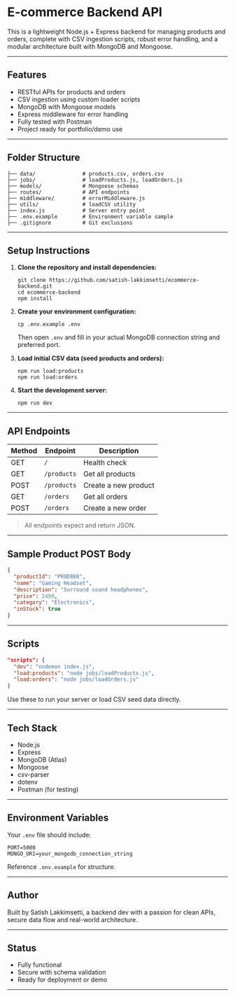 # E-commerce Backend API

This is a lightweight Node.js + Express backend for managing products and orders, complete with CSV ingestion scripts, robust error handling, and a modular architecture built with MongoDB and Mongoose.

---

## Features

- RESTful APIs for products and orders  
- CSV ingestion using custom loader scripts  
- MongoDB with Mongoose models  
- Express middleware for error handling  
- Fully tested with Postman  
- Project ready for portfolio/demo use  

---

## Folder Structure

```
├── data/               # products.csv, orders.csv  
├── jobs/               # loadProducts.js, loadOrders.js  
├── models/             # Mongoose schemas  
├── routes/             # API endpoints  
├── middleware/         # errorMiddleware.js  
├── utils/              # loadCSV utility  
├── index.js            # Server entry point  
├── .env.example        # Environment variable sample  
├── .gitignore          # Git exclusions  
```

---

## Setup Instructions

1. **Clone the repository and install dependencies:**

   ```
   git clone https://github.com/satish-lakkimsetti/ecommerce-backend.git
   cd ecommerce-backend
   npm install
   ```

2. **Create your environment configuration:**

   ```
   cp .env.example .env
   ```

   Then open `.env` and fill in your actual MongoDB connection string and preferred port.

3. **Load initial CSV data (seed products and orders):**

   ```
   npm run load:products
   npm run load:orders
   ```

4. **Start the development server:**

   ```
   npm run dev
   ```

---

## API Endpoints

| Method | Endpoint         | Description          |
|--------|------------------|----------------------|
| GET    | `/`              | Health check         |
| GET    | `/products`      | Get all products     |
| POST   | `/products`      | Create a new product |
| GET    | `/orders`        | Get all orders       |
| POST   | `/orders`        | Create a new order   |

> All endpoints expect and return JSON.

---

## Sample Product POST Body

```json
{
  "productId": "PROD888",
  "name": "Gaming Headset",
  "description": "Surround sound headphones",
  "price": 2499,
  "category": "Electronics",
  "inStock": true
}
```

---

## Scripts

```json
"scripts": {
  "dev": "nodemon index.js",
  "load:products": "node jobs/loadProducts.js",
  "load:orders": "node jobs/loadOrders.js"
}
```

Use these to run your server or load CSV seed data directly.

---

## Tech Stack

- Node.js  
- Express  
- MongoDB (Atlas)  
- Mongoose  
- csv-parser  
- dotenv  
- Postman (for testing)  

---

## Environment Variables

Your `.env` file should include:

```
PORT=5000
MONGO_URI=your_mongodb_connection_string
```

Reference `.env.example` for structure.

---

## Author

Built by Satish Lakkimsetti, a backend dev with a passion for clean APIs, secure data flow and real-world architecture.

---

## Status

- Fully functional  
- Secure with schema validation  
- Ready for deployment or demo

---
